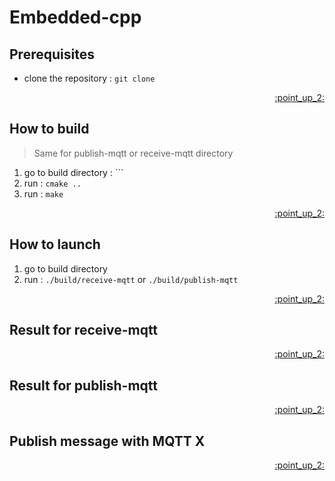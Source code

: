 <div id="top"></div>

# Embedded-cpp

## Prerequisites

- clone the repository : ```git clone ```

<p align="right"><a href="#top">:point_up_2:</a></p>

## How to build
> Same for publish-mqtt or receive-mqtt directory

1. go to build directory : ```
2. run : ```cmake ..```
3. run : ```make```

<p align="right"><a href="#top">:point_up_2:</a></p>

## How to launch 

1. go to build directory
2. run : ```./build/receive-mqtt``` or ```./build/publish-mqtt```

<p align="right"><a href="#top">:point_up_2:</a></p>

## Result for receive-mqtt 

<p align="right"><a href="#top">:point_up_2:</a></p>

## Result for publish-mqtt

<p align="right"><a href="#top">:point_up_2:</a></p>

## Publish message with MQTT X

<p align="right"><a href="#top">:point_up_2:</a></p>
